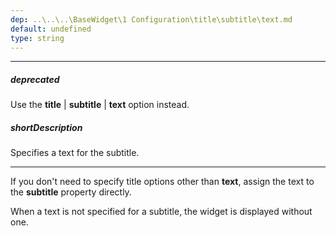 ```yaml
---
dep: ..\..\..\BaseWidget\1 Configuration\title\subtitle\text.md
default: undefined
type: string
---
```

---
##### deprecated
Use the **title** | **subtitle** | **text** option instead.

##### shortDescription
Specifies a text for the subtitle.

---
<p>If you don't need to specify title options other than <b>text</b>, assign the text to the <b>subtitle</b> property directly.<br/>

When a text is not specified for a subtitle, the widget is displayed without one.</p>